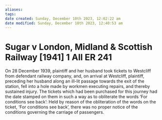 ```yaml
---
aliases: 
tags: 
date created: Sunday, December 10th 2023, 12:02:22 am
date modified: Sunday, December 10th 2023, 12:40:53 am
---
```


# Sugar v London, Midland & Scottish Railway [1941] 1 All ER 241

On 28 December 1939, plaintiff and her husband took tickets to Westcliff from defendant railway company, and, on arrival at Westcliff, plaintiff, preceding her husband along an ill-lit passage towards the exit of the station, fell into a hole made by workmen executing repairs, and thereby sustained injury. The tickets which had been purchased for this journey had the date stamped on them in such a way as to obliterate the words ‘For conditions see back’: Held by reason of the obliteration of the words on the ticket, ‘For conditions see back’, there was no proper notice of the conditions governing the carriage of passengers.
